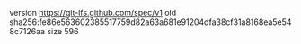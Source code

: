 version https://git-lfs.github.com/spec/v1
oid sha256:fe86e563602385517759d82a63a681e91204dfa38cf31a8168ea5e548c7126aa
size 596
